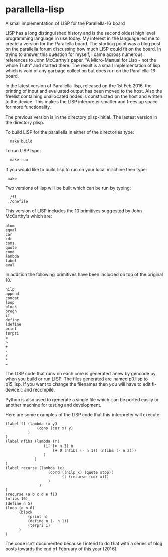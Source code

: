 # parallella-lisp
A small implementation of LISP for the Parallella-16 board

LISP has a long distinguished history and is the second oldest high level programming language in use today. My interest in the language led me to create a version for the Parallella board. The starting point was a blog post on the parallella forum discussing how much LISP could fit on the board. In trying to answer this question for myself, I came across numerous references to John McCarthy’s paper, "A Micro-Manual for Lisp - not the whole Truth" and started there. The result is a small implementation of lisp which is void of any garbage collection but does run on the Parallella-16 board. 

In the latest version of Parallella-lisp, released on the 1st Feb 2016, the printing of input and evaluated output has been moved to the host. Also the freelist containing unallocated nodes is constructed on the host and written to the device. This makes the LISP interpreter smaller and frees up space for more functionality.

The previous version is in the directory plisp-initial. The lastest version in the directory plisp.

To build LISP for the parallella in either of the directories type:

      make build

To run LISP type:

      make run

If you would like to build lisp to run on your local machine then type:

     make

Two versions of lisp will be built which can be run by typing:

     ./fl
     ./onefile

This version of LISP includes the 10 primitives suggested by John McCarthy's which are:

	atom
	equal
	car
	cdr
	cons
	quote
	cond
	lambda
	label
	eval

In addition the following primitives have been included on top of the original 10.

	nilp 
	append 
	concat 
	loop 
	block 
	progn 
	if 
	define 
	ldefine 
	print 
	terpri 
	< 
	> 
	+ 
	- 
	/ 
	* 
	=

The LISP code that runs on each core is generated anew by gencode.py when you build or run LISP. The files generated are named p0.lisp to p15.lisp. If you want to change the filenames then you will have to edit fl-device.c and recompile.

Python is also used to generate a single file which can be ported easily to another machine for testing and development.

Here are some examples of the LISP code that this interpreter will execute.

    (label ff (lambda (x y)
                  (cons (car x) y)
              )
    )
    (label nfibs (lambda (n)
                     (if (< n 2) n
                         (+ 0 (nfibs (- n 1)) (nfibs (- n 2)))
                     )
                 )
    )
    (label recurse (lambda (x)
                       (cond ((nilp x) (quote stop))
                             (t (recurse (cdr x)))
                       )
                   )
    )
    (recurse (a b c d e f))
    (nfibs 10)
    (define n 5)
    (loop (> n 0)
          (block 
              (print n)
              (define n (- n 1))
              (terpri 1)
          )
    )

The code isn’t documented because I intend to do that with a series of blog posts towards the end of February of this year (2016). 


